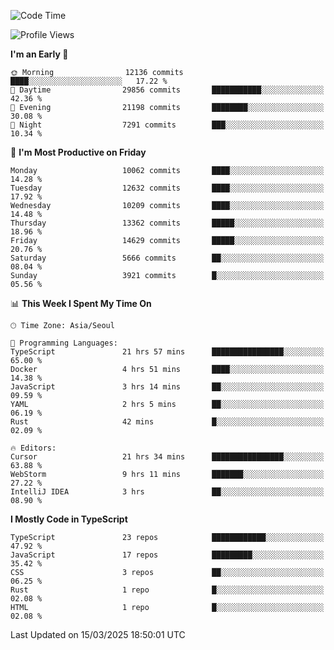 <!--START_SECTION:waka-->
![Code Time](http://img.shields.io/badge/Code%20Time-7%2C443%20hrs%2030%20mins-blue)

![Profile Views](http://img.shields.io/badge/Profile%20Views-0-blue)

**I'm an Early 🐤** 

```text
🌞 Morning                12136 commits       ████░░░░░░░░░░░░░░░░░░░░░   17.22 % 
🌆 Daytime                29856 commits       ███████████░░░░░░░░░░░░░░   42.36 % 
🌃 Evening                21198 commits       ████████░░░░░░░░░░░░░░░░░   30.08 % 
🌙 Night                  7291 commits        ███░░░░░░░░░░░░░░░░░░░░░░   10.34 % 
```
📅 **I'm Most Productive on Friday** 

```text
Monday                   10062 commits       ████░░░░░░░░░░░░░░░░░░░░░   14.28 % 
Tuesday                  12632 commits       ████░░░░░░░░░░░░░░░░░░░░░   17.92 % 
Wednesday                10209 commits       ████░░░░░░░░░░░░░░░░░░░░░   14.48 % 
Thursday                 13362 commits       █████░░░░░░░░░░░░░░░░░░░░   18.96 % 
Friday                   14629 commits       █████░░░░░░░░░░░░░░░░░░░░   20.76 % 
Saturday                 5666 commits        ██░░░░░░░░░░░░░░░░░░░░░░░   08.04 % 
Sunday                   3921 commits        █░░░░░░░░░░░░░░░░░░░░░░░░   05.56 % 
```


📊 **This Week I Spent My Time On** 

```text
🕑︎ Time Zone: Asia/Seoul

💬 Programming Languages: 
TypeScript               21 hrs 57 mins      ████████████████░░░░░░░░░   65.00 % 
Docker                   4 hrs 51 mins       ████░░░░░░░░░░░░░░░░░░░░░   14.38 % 
JavaScript               3 hrs 14 mins       ██░░░░░░░░░░░░░░░░░░░░░░░   09.59 % 
YAML                     2 hrs 5 mins        ██░░░░░░░░░░░░░░░░░░░░░░░   06.19 % 
Rust                     42 mins             █░░░░░░░░░░░░░░░░░░░░░░░░   02.09 % 

🔥 Editors: 
Cursor                   21 hrs 34 mins      ████████████████░░░░░░░░░   63.88 % 
WebStorm                 9 hrs 11 mins       ███████░░░░░░░░░░░░░░░░░░   27.22 % 
IntelliJ IDEA            3 hrs               ██░░░░░░░░░░░░░░░░░░░░░░░   08.90 % 
```

**I Mostly Code in TypeScript** 

```text
TypeScript               23 repos            ████████████░░░░░░░░░░░░░   47.92 % 
JavaScript               17 repos            █████████░░░░░░░░░░░░░░░░   35.42 % 
CSS                      3 repos             ██░░░░░░░░░░░░░░░░░░░░░░░   06.25 % 
Rust                     1 repo              █░░░░░░░░░░░░░░░░░░░░░░░░   02.08 % 
HTML                     1 repo              █░░░░░░░░░░░░░░░░░░░░░░░░   02.08 % 
```




 Last Updated on 15/03/2025 18:50:01 UTC
<!--END_SECTION:waka-->
